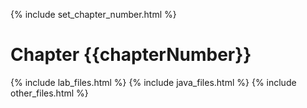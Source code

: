 {% include set_chapter_number.html %}
# Chapter {{chapterNumber}}
{% include lab_files.html %}
{% include java_files.html %}
{% include other_files.html %}